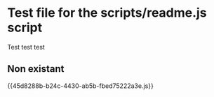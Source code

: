 # Test file for the scripts/readme.js script
Test test test

## Non existant
{{45d8288b-b24c-4430-ab5b-fbed75222a3e.js}}
